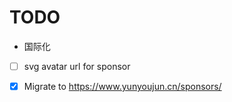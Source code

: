 # TODO

- 国际化
- [ ] svg avatar url for sponsor

- [x] Migrate to <https://www.yunyoujun.cn/sponsors/>
